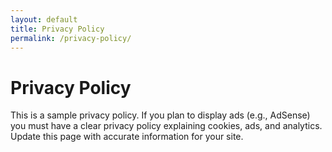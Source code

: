 ```yaml
---
layout: default
title: Privacy Policy
permalink: /privacy-policy/
---
```


# Privacy Policy

This is a sample privacy policy. If you plan to display ads (e.g., AdSense) you must have a clear privacy policy explaining cookies, ads, and analytics. Update this page with accurate information for your site.
